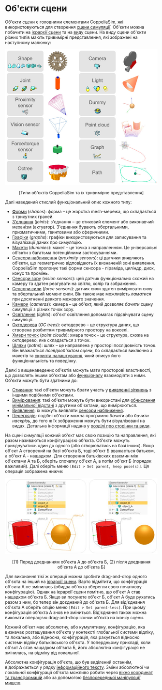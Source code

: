 # Об'єкти сцени

Об'єкти сцени є головними елементами CoppeliaSim, які використовуються для створення [сцени симуляції](<../../Scenes and models/Scenes.md>). Об'єкти можна побачити на [ієрархії сцени](<../../User_Interface/User_Interface.md>) та на [виду](<../../User_Interface/Pages and views.md>) сцени. На виду сцени об'єкти різних типів мають тривимірні представлення, які зображені на наступному малюнку:

<p align="center">
<img src="sceneObjects1.jpg" />
</p>
<p align="center">[Типи об'єктів CoppeliaSim та їх тривимірне представлення]</p>

Далі наведений стислий функціональний опис кожного типу:

- [Форми](https://www.coppeliarobotics.com/helpFiles/en/shapes.htm) (_shapes_): форма – це жорстка mesh-мережа, що складається з трикутних граней.
- [З'єднання](https://www.coppeliarobotics.com/helpFiles/en/joints.htm) (_joints_): з'єднання – це стиковий елемент або виконавчий механізм (актуатор). З'єднання бувають обертальними, призматичними, ґвинтовими або сферичними.
- [Графіки](https://www.coppeliarobotics.com/helpFiles/en/graphs.htm) (_graphs_): графіки використовуються для записування та візуалізації даних про симуляцію.
- [Макети](https://www.coppeliarobotics.com/helpFiles/en/dummies.htm) (_dummies_): макет – це точка з направленням. Це універсальні об'єкти з багатьма потенційними застосуваннями.
- [Сенсори наближення](https://www.coppeliarobotics.com/helpFiles/en/proximitySensors.htm) (_proximity sensors_): ці датчики виявляють об'єкти, що геометрично відповідають їх визначеній зоні виявлення. CoppeliaSim пропонує такі форми сенсора - піраміда, циліндр, диск, конус та промінь.
- [Сенсори зору](https://www.coppeliarobotics.com/helpFiles/en/visionSensors.htm) (_vision sensors_): цей датчик функціонально схожий на камеру та здатен реагувати на світло, колір та зображення.
- [Сенсори сили](https://www.coppeliarobotics.com/helpFiles/en/forceSensors.htm) (_force sensors_): датчик сили здатен вимірювати силу та обертальний момент сили. Він також має можливість _ламатися_ при досягненні деякого межового значення.
- [Камери](https://www.coppeliarobotics.com/helpFiles/en/cameras.htm) (_cameras_): камера – це об'єкт, який дозволяє _бачити_ сцену симуляції з різних точок зору.
- [Освітлення](https://www.coppeliarobotics.com/helpFiles/en/lights.htm) (_lights_): об'єкт освітлення допомагає підсвічувати сцену симуляції.
- [Октодерева](https://www.coppeliarobotics.com/helpFiles/en/octrees.htm) (_OC trees_): октодерево – це структура даних, що створена розбиттям тривимірного простору на вокселі.
- [Хмари точок](https://www.coppeliarobotics.com/helpFiles/en/pointClouds.htm) (_point clouds_): хмара точок – це структура, схожа на октодерево, яке складається з точок.
- [Шляхи](https://www.coppeliarobotics.com/helpFiles/en/paths.htm) (_paths_): шлях – це направлена у просторі послідовність точок. Він вважається _псевдооб'єктом сцени_, бо складається виключно з макетів та [скрипта налаштування](https://www.coppeliarobotics.com/helpFiles/en/customizationScripts.htm), який описує його функціональність та поведінку.

Деякі з вищенаведених об'єктів можуть мати просторові властивості, що дозволять іншим об'єктам або [функціоналу](https://www.coppeliarobotics.com/helpFiles/en/functionality.htm) взаємодіяти з ними. Об'єкти можуть бути здатними до:

- [Стикання](<Collidable objects.md>): такі об'єкти можуть брати участь у [виявленні зіткнень](https://www.coppeliarobotics.com/helpFiles/en/collisionDetection.htm) з іншими подібними об'єктами.
- [Вимірювання](<Measurable objects.md>): такі об'єкти можуть бути використані для [обчислення мінімальної відстані](https://www.coppeliarobotics.com/helpFiles/en/distanceCalculation.htm) з другими об'єктами, що вимірюються.
- [Виявлення](<Detectable objects.md>): їх можуть виявляти [сенсори наближення](https://www.coppeliarobotics.com/helpFiles/en/proximitySensors.htm).
- [Переглядів](<Viewable objects.md>): подібні об'єкти можна програмно _бачити_ або _бачити наскрізь_, до того ж їх зображення можуть бути візуалізовані на видах. Детальна інформації надана у [розділі про сторінки та види](<../../User_Interface/Pages and views.md>).

На сцені симуляції кожний об'єкт має свою позицію та направлення, які разом називаються конфігурацією об'єкта. Об'єкти можуть приєднуватись один до одного (або створюватись на базі інших). Якщо об'єкт А створений на базі об'єкта Б, тоді об'єкт Б вважається батьком, а об'єкт А - нащадком. Для створення батьківских взаємин між об'єктами А та Б, оберіть спочатку об'єкт А, а потім об'єкт Б (порядок важливий). Далі оберіть меню `[Edit > Set parent, keep pose(s)]`. Ця операція зображена нижче:

<p align="center">
<img src="sceneObjects3.jpg" />
</p>
<p align="center">[(1) Перед доєднанням об'єкта А до об'єкта Б, (2) після доєднання об'єкта А до об'єкта Б]</p>

Для виконання тієї ж операції можна зробити drag-and-drop одного об'єкта на інший на [ієрархії сцени](<../../User_Interface/User_Interface.md>). Варто відмітити, що конфігурація об'єкта А не змінилась (обидва об'єкта зберегли свою початкову конфігурацію). Однак на ієрархії сцени помітно, що об'єкт А став нащадком об'єкта Б. Якщо ви посунете об'єкт Б, об'єкт А буде рухатись разом з ним, бо тепер він доєднаний до об'єкта Б. Для від'єднання об'єкта А оберіть опцію меню `[Edit > Set parent-less]`. При цьому конфігурація об'єкта А знов не зміниться. Від'єднання також можна виконати операцією drag-and-drop іконки об'єкта на іконку сцени.

Кожний об'єкт має абсолютну, або кумулятивну, конфігурацію, яка визначає розташування об'єкта у контексті глобальної системи відліку, та локальна, або відносна, конфігурація, яка рахується відносно системи відліку батьківського об'єкта. У попердньому прикладі, коли об'єкт А став нащадком об'єкта Б, його абсолютна конфігурація не змінилась, на відміну від локальної.

Абсолютна конфігурація об'єкта, що був виділений останнім, відображається у рядку [інформаційного тексту](<../../User_Interface/User_Interface.md>). Зміни абсолютної чи локальної конфігурації об'єкта можливо робити через [вікно координат та трансформацій](<../../User_Interface/Position/orientation manipulation.md>) або за допомогою [безпосередньої маніпуляції мишею](<../../User_Interface/Object_movement_with_the_mouse.md>).
